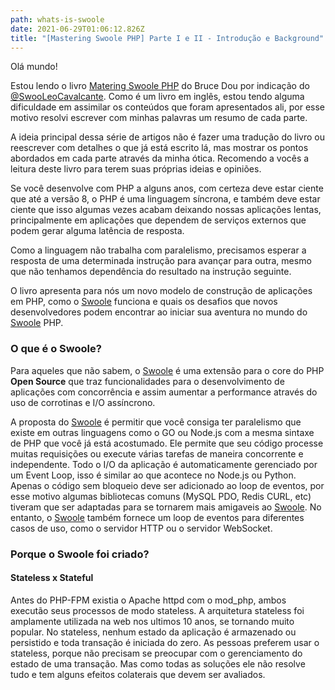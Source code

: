 ```yaml
---
path: whats-is-swoole
date: 2021-06-29T01:06:12.826Z
title: "[Mastering Swoole PHP] Parte I e II - Introdução e Background"
---
```

Olá mundo! 

Estou lendo o livro [Matering Swoole PHP](https://www.amazon.com.br/Mastering-Swoole-PHP-performance-concurrent-ebook/dp/B0881B227S#:~:text=This%20book%20is%20for%20the,Swoole%20PHP%20system%20with%20confidence.) do Bruce Dou por indicação do [@SwooLeoCavalcante](https://twitter.com/leocavalcante). Como é um livro em inglês, estou tendo alguma dificuldade em assimilar os conteúdos que foram apresentados ali, por esse motivo resolvi escrever com minhas palavras um resumo de cada parte.

A ideia principal dessa série de artigos não é fazer uma tradução do livro ou reescrever com detalhes o que já está escrito lá, mas mostrar os pontos abordados em cada parte através da minha ótica. Recomendo a vocês a leitura deste livro para terem suas próprias ideias e opiniões.

Se você desenvolve com PHP a alguns anos, com certeza deve estar ciente que até a versão 8, o PHP é uma linguagem síncrona, e também deve estar ciente que isso algumas vezes acabam deixando nossas aplicações lentas, principalmente em aplicações que dependem de serviços externos que podem gerar alguma latência de resposta. 

Como a linguagem não trabalha com paralelismo, precisamos esperar a resposta de uma determinada instrução para avançar para outra, mesmo que não tenhamos dependência do resultado na instrução seguinte.

O livro apresenta para nós um novo modelo de construção de aplicações em PHP, como o [Swoole](https://www.swoole.co.uk/) funciona e quais os desafios que novos desenvolvedores podem encontrar ao iniciar sua aventura no mundo do [Swoole](https://www.swoole.co.uk/) PHP.

### O que é o Swoole?

Para aqueles que não sabem, o [Swoole](https://www.swoole.co.uk/) é uma extensão para o core do PHP **Open Source** que traz funcionalidades para o desenvolvimento de aplicações com concorrência e assim aumentar a performance através do uso de corrotinas e I/O assíncrono.

A proposta do [Swoole](https://www.swoole.co.uk/) é permitir que você consiga ter paralelismo que existe em outras linguagens como o GO ou Node.js com a mesma sintaxe de PHP que você já está acostumado. Ele permite que seu código processe muitas requisições ou execute várias tarefas de maneira concorrente e independente. Todo o I/O da aplicação é automaticamente gerenciado por um Event Loop, isso é similar ao que acontece no Node.js ou Python. Apenas o código sem bloqueio deve ser adicionado ao loop de eventos, por esse motivo algumas bibliotecas comuns (MySQL PDO, Redis CURL, etc) tiveram que ser adaptadas para se tornarem mais amigaveis ao [Swoole](https://www.swoole.co.uk/). No entanto, o [Swoole](https://www.swoole.co.uk/) também fornece um loop de eventos para diferentes casos de uso, como o servidor HTTP ou o servidor WebSocket.



### Porque o Swoole foi criado?

#### Stateless x Stateful

Antes do PHP-FPM existia o Apache httpd com o mod_php, ambos executão seus processos de modo stateless. A arquitetura stateless foi amplamente utilizada na web nos ultimos 10 anos, se tornando muito popular. No stateless, nenhum estado da aplicação é armazenado ou persistido e toda transação é iniciada do zero. As pessoas preferem usar o stateless, porque não precisam se preocupar com o gerenciamento do estado de uma transação. Mas como todas as soluções ele não resolve tudo e tem alguns efeitos colaterais que devem ser avaliados.